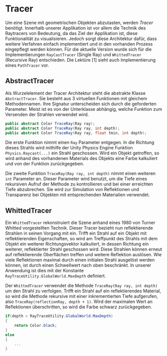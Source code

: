 # Tracer

Um eine Szene mit geometrischen Objekten abzutasten, werden _Tracer_ benötigt. Innerhalb unserer Applikation ist vor allem die Technik des Raytracers von Bedeutung, da das Ziel der Applikation ist, diese Funktionalität zu visualisieren. Jedoch sorgt diese Architektur dafür, dass weitere Verfahren einfach implementiert und in den vorhanden Prozess eingepflegt werden können. Für die aktuelle Version wurde sich für die Implementierungen `RayCastTracer` (Single Ray) und `WhittedTracer` (Recursive Ray) entschieden. Die Lektüre [1] sieht auch Implementierung eines `PathTracer` vor. 



## AbstractTracer

Als Wurzelelement der Tracer Architektur steht die abstrakte Klasse `AbstractTracer`. Sie besteht aus $3$ virtuellen Funktionen mit gleichem Methodennamen. Ihre Signatur unterscheiden sich durch die geforderten Parameter. Meist ist es von der Unterklasse abhängig, welche Funktion zum Versenden der Strahlen verwendet wird.

```c#
public abstract Color TraceRay(Ray ray);
public abstract Color TraceRay(Ray ray, int depth);
public abstract Color TraceRay(Ray ray, float tmin, int depth);
```

Die erste Funktion nimmt einen `Ray` Parameter entgegen. In die Richtung dieses Strahls wird mithilfe der Unity Physics Engine Funktion `Physics.Raycast(...)` ein Strahl geschossen. Wird ein Objekt getroffen, so wird anhand des vorhandenen Materials des Objekts eine Farbe kalkuliert und von der Funktion zurückgegeben.

Die zweite Funktion `TraceRay(Ray ray, int depth)` nimmt einen weiteren `int` Parameter an. Dieser Parameter wird benutzt, um die Tiefe eines rekursiven Aufruf der Methode zu kontrollieren und bei einer erreichten Tiefe abzubrechen. Sie wird zur Simulation von Reflektionen und Transparenz bei Objekten mit entsprechenden Materialien verwendet. 



## WhittedTracer

Ein `WhittedTracer` rekonstruiert die Szene anhand eines 1980 von Turner Whitted vorgestellten Technik. Dieser Tracer bezieht nun reflektierende Strahlen in seinen Vorgang mit ein. Trifft ein Strahl auf ein Objekt mit reflektierenden Eigenschaften, so wird am Treffpunkt des Strahls mit dem Objekt ein weiterer Richtungsvektor kalkuliert, in dessen Richtung ein weiterer, reflektierter Strahl geschossen wird. Diese Strahlen können erneut auf reflektierende Oberflächen treffen und weitere Reflektion auslösen. Wie viele Reflektionen maximal durch einen initialen Strahl ausgelöst werden können, ist durch einen Schwellwert nach oben beschränkt. In unserer Anwendung ist dies mit der Konstante `RayTraceUtility.GlobalWorld.MaxDepth` definiert.

Der `WhittedTracer` verwendet die Methode `TraceRay(Ray ray, int depth)` um den Strahl zu verfolgen. Trifft ein Strahl auf ein reflektierendes Material, so wird die Methode rekursive mit einer inkrementierten Tiefe aufgerufen, also `TraceRay(reflectionRay, depth + 1)`. Wird der maximalen Wert an Reflektionen überschritten, so wird die Farbe schwarz zurückgegeben. 

```c#
if(depth > RayTraceUtility.GlobalWorld.MaxDepth)
{
    return Color.black;
}
else
{
    ...
}
```

